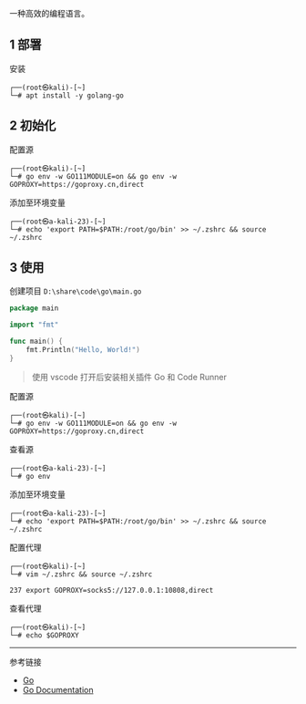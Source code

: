 一种高效的编程语言。

## 1 部署

安装

```shell
┌──(root㉿kali)-[~]
└─# apt install -y golang-go
```

## 2 初始化

配置源

```shell
┌──(root㉿kali)-[~]
└─# go env -w GO111MODULE=on && go env -w GOPROXY=https://goproxy.cn,direct
```

添加至环境变量

```shell
┌──(root㉿a-kali-23)-[~]
└─# echo 'export PATH=$PATH:/root/go/bin' >> ~/.zshrc && source ~/.zshrc
```

## 3 使用

创建项目 `D:\share\code\go\main.go` 

```go
package main

import "fmt"

func main() {
    fmt.Println("Hello, World!")
}

```

> 使用 vscode 打开后安装相关插件 Go 和 Code Runner

配置源

```shell
┌──(root㉿kali)-[~]
└─# go env -w GO111MODULE=on && go env -w GOPROXY=https://goproxy.cn,direct
```

查看源

```shell
┌──(root㉿a-kali-23)-[~]
└─# go env
```

添加至环境变量

```shell
┌──(root㉿a-kali-23)-[~]
└─# echo 'export PATH=$PATH:/root/go/bin' >> ~/.zshrc && source ~/.zshrc
```

配置代理

```shell
┌──(root㉿kali)-[~]
└─# vim ~/.zshrc && source ~/.zshrc
```

```
237 export GOPROXY=socks5://127.0.0.1:10808,direct
```

查看代理

```shell
┌──(root㉿kali)-[~]
└─# echo $GOPROXY
```

---

参考链接

- [Go](https://go.dev/)
- [Go Documentation](https://go.dev/doc/)

